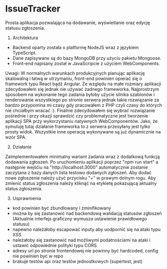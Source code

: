 # IssueTracker

Prosta aplikacja pozwalająca na dodawanie, wyświetlanie oraz edycję statusu zgłoszenia.

1. Architektura

- Backend oparty została o platformę NodeJS wraz z językiem TypeScript.
- Dane zapisywane są do bazy MongoDB przy użyciu pakietu Mongoose.
- Front-end napisany został w JavaScripcie z użyciem WebComponents.

Uwagi: W normalnych warunkach produkcyjnych planując aplikację skalowalną i łatwą w utrzymaniu,
front-end powinien opierać się o framework typu React bądź Angular.
Ze względu na małe rozmiary aplikacji zdecydowałem się jednak nie używać żadnego frameworka.
Najprostrzym sposobem na wykonanie tego zadania byłoby użycie silnika szablonów
i renderowanie wszystkiego po stronie serwera jednak takie rozwiązanie za bardzo przypomina mi czasy gdy pracowałem z PHP
czyli czasy do których nie chciałbym wracać :). Finalnie zdecydowałem się wybrać rozwiązanie pośrednie i przy okazji sprawdzić
czy problematyczne jest tworzenie aplikacji SPA przy wykorzystaniu natywnych WebComponentów. Jako, że symuluję tutaj działanie 
frameworka to z serwera przesyłany jest tylko prosty widok. Wszystkie inne operację wykonywane są już dynamicznie na wzór SPA.


2. Działanie

Zaimplementowałem minimalny wariant zadania wraz z dodatkową funkcją dodawania zgłoszeń.
Po uruchomieniu aplikacji poprzez "npm run start" a następnie wejśćiu na "http://localhost:3000" automatycznie zostanie
zaczytana z bazy danych lista testowo dodanych zgłoszeń. Aby dodać nowe zgłoszenie należy użyć przycisku "+"
w prawym dolnym rogu. Aby zmienić status zgłoszenia należy kliknąć na etykietę pokazującą aktualny status zgłoszenia.

3. Usprawnienia

- kod powinien być zbundlowany i zminifikowany
- można by się zastanowić nad backendową walidacją statusów zgłoszeń (Aktualnie interfejs graficzny wymusza ustawienie
prawidłowego statusu)
- napewno należałoby escapować inputy aby uodpornić się na ataki typu XSS
- należałoby się zastanowić nad możliwymi podatnościami na ataki i ustawić odpowiednie polityki typu CORS
- adresy url po stronie frontendowej nie powinny być hardcoded, config nie powinien być w repo
- brakuje testów api oraz testów jednostkowych (supertest, jest)
